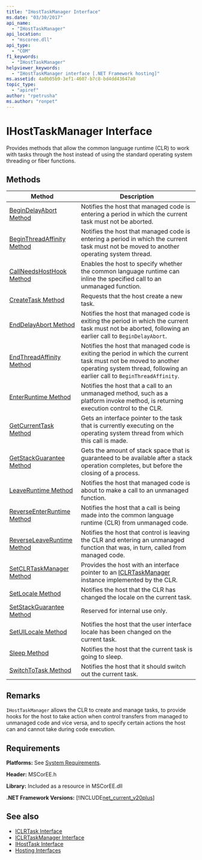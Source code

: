```yaml
---
title: "IHostTaskManager Interface"
ms.date: "03/30/2017"
api_name: 
  - "IHostTaskManager"
api_location: 
  - "mscoree.dll"
api_type: 
  - "COM"
f1_keywords: 
  - "IHostTaskManager"
helpviewer_keywords: 
  - "IHostTaskManager interface [.NET Framework hosting]"
ms.assetid: 4a0b05b9-3ef1-4607-b7c8-bd4dd43647a0
topic_type: 
  - "apiref"
author: "rpetrusha"
ms.author: "ronpet"
---
```

# IHostTaskManager Interface
Provides methods that allow the common language runtime (CLR) to work with tasks through the host instead of using the standard operating system threading or fiber functions.  
  
## Methods  
  
|Method|Description|  
|------------|-----------------|  
|[BeginDelayAbort Method](../../../../docs/framework/unmanaged-api/hosting/ihosttaskmanager-begindelayabort-method.md)|Notifies the host that managed code is entering a period in which the current task must not be aborted.|  
|[BeginThreadAffinity Method](../../../../docs/framework/unmanaged-api/hosting/ihosttaskmanager-beginthreadaffinity-method.md)|Notifies the host that managed code is entering a period in which the current task must not be moved to another operating system thread.|  
|[CallNeedsHostHook Method](../../../../docs/framework/unmanaged-api/hosting/ihosttaskmanager-callneedshosthook-method.md)|Enables the host to specify whether the common language runtime can inline the specified call to an unmanaged function.|  
|[CreateTask Method](../../../../docs/framework/unmanaged-api/hosting/ihosttaskmanager-createtask-method.md)|Requests that the host create a new task.|  
|[EndDelayAbort Method](../../../../docs/framework/unmanaged-api/hosting/ihosttaskmanager-enddelayabort-method.md)|Notifies the host that managed code is exiting the period in which the current task must not be aborted, following an earlier call to `BeginDelayAbort`.|  
|[EndThreadAffinity Method](../../../../docs/framework/unmanaged-api/hosting/ihosttaskmanager-endthreadaffinity-method.md)|Notifies the host that managed code is exiting the period in which the current task must not be moved to another operating system thread, following an earlier call to `BeginThreadAffinity`.|  
|[EnterRuntime Method](../../../../docs/framework/unmanaged-api/hosting/ihosttaskmanager-enterruntime-method.md)|Notifies the host that a call to an unmanaged method, such as a platform invoke method, is returning execution control to the CLR.|  
|[GetCurrentTask Method](../../../../docs/framework/unmanaged-api/hosting/ihosttaskmanager-getcurrenttask-method.md)|Gets an interface pointer to the task that is currently executing on the operating system thread from which this call is made.|  
|[GetStackGuarantee Method](../../../../docs/framework/unmanaged-api/hosting/ihosttaskmanager-getstackguarantee-method.md)|Gets the amount of stack space that is guaranteed to be available after a stack operation completes, but before the closing of a process.|  
|[LeaveRuntime Method](../../../../docs/framework/unmanaged-api/hosting/ihosttaskmanager-leaveruntime-method.md)|Notifies the host that managed code is about to make a call to an unmanaged function.|  
|[ReverseEnterRuntime Method](../../../../docs/framework/unmanaged-api/hosting/ihosttaskmanager-reverseenterruntime-method.md)|Notifies the host that a call is being made into the common language runtime (CLR) from unmanaged code.|  
|[ReverseLeaveRuntime Method](../../../../docs/framework/unmanaged-api/hosting/ihosttaskmanager-reverseleaveruntime-method.md)|Notifies the host that control is leaving the CLR and entering an unmanaged function that was, in turn, called from managed code.|  
|[SetCLRTaskManager Method](../../../../docs/framework/unmanaged-api/hosting/ihosttaskmanager-setclrtaskmanager-method.md)|Provides the host with an interface pointer to an [ICLRTaskManager](../../../../docs/framework/unmanaged-api/hosting/iclrtaskmanager-interface.md) instance implemented by the CLR.|  
|[SetLocale Method](../../../../docs/framework/unmanaged-api/hosting/ihosttaskmanager-setlocale-method.md)|Notifies the host that the CLR has changed the locale on the current task.|  
|[SetStackGuarantee Method](../../../../docs/framework/unmanaged-api/hosting/ihosttaskmanager-setstackguarantee-method.md)|Reserved for internal use only.|  
|[SetUILocale Method](../../../../docs/framework/unmanaged-api/hosting/ihosttaskmanager-setuilocale-method.md)|Notifies the host that the user interface locale has been changed on the current task.|  
|[Sleep Method](../../../../docs/framework/unmanaged-api/hosting/ihosttaskmanager-sleep-method.md)|Notifies the host that the current task is going to sleep.|  
|[SwitchToTask Method](../../../../docs/framework/unmanaged-api/hosting/ihosttaskmanager-switchtotask-method.md)|Notifies the host that it should switch out the current task.|  
  
## Remarks  
 `IHostTaskManager` allows the CLR to create and manage tasks, to provide hooks for the host to take action when control transfers from managed to unmanaged code and vice versa, and to specify certain actions the host can and cannot take during code execution.  
  
## Requirements  
 **Platforms:** See [System Requirements](../../../../docs/framework/get-started/system-requirements.md).  
  
 **Header:** MSCorEE.h  
  
 **Library:** Included as a resource in MSCorEE.dll  
  
 **.NET Framework Versions:** [!INCLUDE[net_current_v20plus](../../../../includes/net-current-v20plus-md.md)]  
  
## See also
- [ICLRTask Interface](../../../../docs/framework/unmanaged-api/hosting/iclrtask-interface.md)
- [ICLRTaskManager Interface](../../../../docs/framework/unmanaged-api/hosting/iclrtaskmanager-interface.md)
- [IHostTask Interface](../../../../docs/framework/unmanaged-api/hosting/ihosttask-interface.md)
- [Hosting Interfaces](../../../../docs/framework/unmanaged-api/hosting/hosting-interfaces.md)
